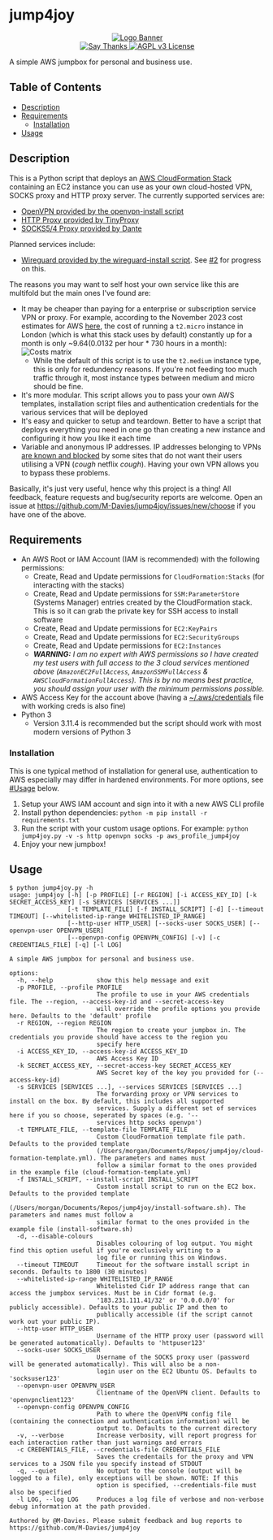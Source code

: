 # jump4joy

<p align="center">
    <a href="https://github.com/M-Davies/jump4joy">
        <img alt="Logo Banner" src="https://raw.githubusercontent.com/M-Davies/jump4joy/master/logo.png"/>
    </a>
    <br/>
    <a href="https://saythanks.io/to/M-Davies">
        <img alt="Say Thanks" src="https://img.shields.io/badge/Say%20Thanks-!-1EAEDB.svg"/>
    </a>
    <a href="https://github.com/M-Davies/jump4joy/blob/master/LICENSE">
        <img alt="AGPL v3 License" src="https://img.shields.io/github/license/M-Davies/jump4joy.svg"/>
    </a>
</p>

A simple AWS jumpbox for personal and business use.

## Table of Contents

- [Description](#Description)
- [Requirements](#Requirements)
    - [Installation](#Installation)
- [Usage](#Usage)

## Description

This is a Python script that deploys an [AWS CloudFormation Stack](https://docs.aws.amazon.com/AWSCloudFormation/latest/UserGuide/stacks.html) containing an EC2 instance you can use as your own cloud-hosted VPN, SOCKS proxy and HTTP proxy server. The currently supported services are:

- [OpenVPN provided by the openvpn-install script](https://github.com/angristan/openvpn-install)
- [HTTP Proxy provided by TinyProxy](https://tinyproxy.github.io/)
- [SOCKS5/4 Proxy provided by Dante](https://www.inet.no/dante/)

Planned services include:

- [Wireguard provided by the wireguard-install script](https://github.com/angristan/wireguard-install). See [#2](https://github.com/M-Davies/jump4joy/issues/2) for progress on this.

The reasons you may want to self host your own service like this are multifold but the main ones I've found are:

- It may be cheaper than paying for a enterprise or subscription service VPN or proxy. For example, according to the November 2023 cost estimates for AWS [here](https://aws.amazon.com/ec2/pricing/on-demand/), the cost of running a `t2.micro` instance in London (which is what this stack uses by default) constantly up for a month is only ~$9.64 ($0.0132 per hour * 730 hours in a month):
![Costs matrix](costs.png)
    - While the default of this script is to use the `t2.medium` instance type, this is only for redundency reasons. If you're not feeding too much traffic through it, most instance types between medium and micro should be fine.
- It's more modular. This script allows you to pass your own AWS templates, installation script files and authentication credentials for the various services that will be deployed
- It's easy and quicker to setup and teardown. Better to have a script that deploys everything you need in one go than creating a new instance and configuring it how you like it each time
- Variable and anonymous IP addresses. IP addresses belonging to VPNs [are known and blocked](https://cybernews.com/how-to-use-vpn/bypass-vpn-blocks/#types-of-vpn-blocks) by some sites that do not want their users utilising a VPN (*cough* netflix *cough*). Having your own VPN allows you to bypass these problems.

Basically, it's just very useful, hence why this project is a thing! All feedback, feature requests and bug/security reports are welcome. Open an issue at https://github.com/M-Davies/jump4joy/issues/new/choose if you have one of the above.

## Requirements

- An AWS Root or IAM Account (IAM is recommended) with the following permissions:
    - Create, Read and Update permissions for `CloudFormation:Stacks` (for interacting with the stacks)
    - Create, Read and Update permissions for `SSM:ParameterStore` (Systems Manager) entries created by the CloudFormation stack. This is so it can grab the private key for SSH access to install software
    - Create, Read and Update permissions for `EC2:KeyPairs`
    - Create, Read and Update permissions for `EC2:SecurityGroups`
    - Create, Read and Update permissions for `EC2:Instances`
    - ***WARNING:** I am no expert with AWS permissions so I have created my test users with full access to the 3 cloud services mentioned above (`AmazonEC2FullAccess`, `AmazonSSMFullAccess` & `AWSCloudFormationFullAccess`). This is by no means best practice, you should assign your user with the minimum permissions possible.*
- AWS Access Key for the account above (having a [~/.aws/credentials](https://docs.aws.amazon.com/cli/latest/userguide/cli-chap-configure.html) file with working creds is also fine)
- Python 3
    - Version 3.11.4 is recommended but the script should work with most modern versions of Python 3

### Installation

This is one typical method of installation for general use, authentication to AWS especially may differ in hardened environments. For more options, see [#Usage](#Usage) below.

1. Setup your AWS IAM account and sign into it with a new AWS CLI profile
2. Install python dependencies: `python -m pip install -r requirements.txt`
3. Run the script with your custom usage options. For example: `python jump4joy.py -v -s http openvpn socks -p aws_profile_jump4joy`
4. Enjoy your new jumpbox!

## Usage

```
$ python jump4joy.py -h
usage: jump4joy [-h] [-p PROFILE] [-r REGION] [-i ACCESS_KEY_ID] [-k SECRET_ACCESS_KEY] [-s SERVICES [SERVICES ...]]
                [-t TEMPLATE_FILE] [-f INSTALL_SCRIPT] [-d] [--timeout TIMEOUT] [--whitelisted-ip-range WHITELISTED_IP_RANGE]
                [--http-user HTTP_USER] [--socks-user SOCKS_USER] [--openvpn-user OPENVPN_USER]
                [--openvpn-config OPENVPN_CONFIG] [-v] [-c CREDENTIALS_FILE] [-q] [-l LOG]

A simple AWS jumpbox for personal and business use.

options:
  -h, --help            show this help message and exit
  -p PROFILE, --profile PROFILE
                        The profile to use in your AWS credentials file. The --region, --access-key-id and --secret-access-key
                        will override the profile options you provide here. Defaults to the 'default' profile
  -r REGION, --region REGION
                        The region to create your jumpbox in. The credentials you provide should have access to the region you
                        specify here
  -i ACCESS_KEY_ID, --access-key-id ACCESS_KEY_ID
                        AWS Access Key ID
  -k SECRET_ACCESS_KEY, --secret-access-key SECRET_ACCESS_KEY
                        AWS Secret key of the key you provided for (--access-key-id)
  -s SERVICES [SERVICES ...], --services SERVICES [SERVICES ...]
                        The forwarding proxy or VPN services to install on the box. By default, this includes all supported
                        services. Supply a different set of services here if you so choose, seperated by spaces (e.g. '--
                        services http socks openvpn')
  -t TEMPLATE_FILE, --template-file TEMPLATE_FILE
                        Custom CloudFormation template file path. Defaults to the provided template
                        (/Users/morgan/Documents/Repos/jump4joy/cloud-formation-template.yml). The parameters and names must
                        follow a similar format to the ones provided in the example file (cloud-formation-template.yml)
  -f INSTALL_SCRIPT, --install-script INSTALL_SCRIPT
                        Custom install script to run on the EC2 box. Defaults to the provided template
                        (/Users/morgan/Documents/Repos/jump4joy/install-software.sh). The parameters and names must follow a
                        similar format to the ones provided in the example file (install-software.sh)
  -d, --disable-colours
                        Disables colouring of log output. You might find this option useful if you're exclusively writing to a
                        log file or running this on Windows.
  --timeout TIMEOUT     Timeout for the software install script in seconds. Defaults to 1800 (30 minutes)
  --whitelisted-ip-range WHITELISTED_IP_RANGE
                        Whitelisted Cidr IP address range that can access the jumpbox services. Must be in Cidr format (e.g.
                        '183.231.111.41/32' or '0.0.0.0/0' for publicly accessible). Defaults to your public IP and then to
                        publically accessible (if the script cannot work out your public IP).
  --http-user HTTP_USER
                        Username of the HTTP proxy user (password will be generated automatically). Defaults to 'httpuser123'
  --socks-user SOCKS_USER
                        Username of the SOCKS proxy user (password will be generated automatically). This will also be a non-
                        login user on the EC2 Ubuntu OS. Defaults to 'socksuser123'
  --openvpn-user OPENVPN_USER
                        Clientname of the OpenVPN client. Defaults to 'openvpnclient123'
  --openvpn-config OPENVPN_CONFIG
                        Path to where the OpenVPN config file (containing the connection and authentication information) will be
                        output to. Defaults to the current directory
  -v, --verbose         Increase verbosity, will report progress for each interaction rather than just warnings and errors
  -c CREDENTIALS_FILE, --credentials-file CREDENTIALS_FILE
                        Saves the credentails for the proxy and VPN services to a JSON file you specify instead of STDOUT
  -q, --quiet           No output to the console (output will be logged to a file), only exceptions will be shown. NOTE: If this
                        option is specified, --credentials-file must also be specified
  -l LOG, --log LOG     Produces a log file of verbose and non-verbose debug information at the path provided.

Authored by @M-Davies. Please submit feedback and bug reports to https://github.com/M-Davies/jump4joy
```



